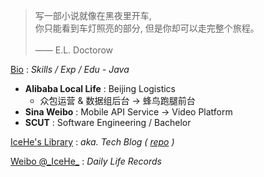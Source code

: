 <!-- > 好记性不如烂博客 -->

<!-- Done is better than perfect. -->

> 写一部小说就像在黑夜里开车, <br/>你只能看到车灯照亮的部分, 但是你却可以走完整个旅程。<br/><br/>—— E.L. Doctorow

[Bio](/marks/bio.md) : _Skills / Exp / Edu - Java_

- **Alibaba Local Life** : Beijing Logistics
    - 众包运营 & 数据组后台 → 蜂鸟跑腿前台
- **Sina Weibo** : Mobile API Service → Video Platform
- **SCUT** : Software Engineering / Bachelor

[IceHe's Library](https://icehe.xyz/#/) : _aka. Tech Blog ( [repo](https://github.com/IceHe/lib) )_

[Weibo @\_IceHe\_](https://weibo.com/icedes) : _Daily Life Records_

<!-- ### Hi there 👋 -->

<!--
**IceHe/IceHe** is a ✨ _special_ ✨ repository because its `README.md` (this file) appears on your GitHub profile.

Here are some ideas to get you started:

- 🔭 I’m currently working on ...
- 🌱 I’m currently learning ...
- 👯 I’m looking to collaborate on ...
- 🤔 I’m looking for help with ...
- 💬 Ask me about ...
- 📫 How to reach me: ...
- 😄 Pronouns: ...
- ⚡ Fun fact: ...
-->
